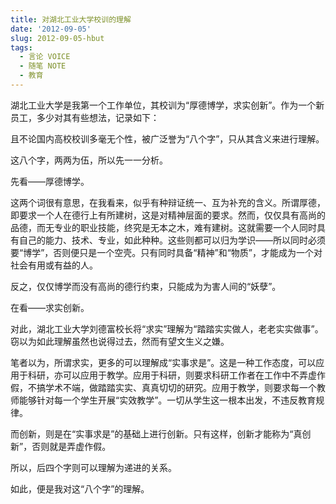 ```yaml
---
title: 对湖北工业大学校训的理解
date: '2012-09-05'
slug: 2012-09-05-hbut
tags:
  - 言论 VOICE
  - 随笔 NOTE
  - 教育
---
```



湖北工业大学是我第一个工作单位，其校训为“厚德博学，求实创新”。作为一个新员工，多少对其有些想法，记录如下：

且不论国内高校校训多毫无个性，被广泛誉为“八个字”，只从其含义来进行理解。

这八个字，两两为伍，所以先一一分析。

先看——厚德博学。

这两个词很有意思，在我看来，似乎有种辩证统一、互为补充的含义。所谓厚德，即要求一个人在德行上有所建树，这是对精神层面的要求。然而，仅仅具有高尚的品德，而无专业的职业技能，终究是无本之木，难有建树。这就需要一个人同时具有自己的能力、技术、专业，如此种种。这些则都可以归为学识——所以同时必须要“博学”，否则便只是一个空壳。只有同时具备“精神”和“物质”，才能成为一个对社会有用或有益的人。

反之，仅仅博学而没有高尚的德行约束，只能成为为害人间的“妖孽”。

在看——求实创新。

对此，湖北工业大学刘德富校长将“求实”理解为“踏踏实实做人，老老实实做事”。窃以为如此理解虽然也说得过去，然而有望文生义之嫌。

笔者以为，所谓求实，更多的可以理解成“实事求是”。这是一种工作态度，可以应用于科研，亦可以应用于教学。应用于科研，则要求科研工作者在工作中不弄虚作假，不搞学术不端，做踏踏实实、真真切切的研究。应用于教学，则要求每一个教师能够针对每一个学生开展“实效教学”。一切从学生这一根本出发，不违反教育规律。

而创新，则是在“实事求是”的基础上进行创新。只有这样，创新才能称为“真创新”，否则就是弄虚作假。

所以，后四个字则可以理解为递进的关系。

如此，便是我对这“八个字”的理解。
